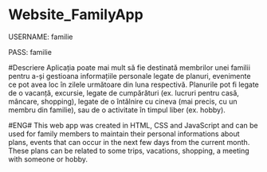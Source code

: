 # Website_FamilyApp

USERNAME: familie

PASS: familie

#Descriere
Aplicația poate mai mult să fie destinată membrilor unei familii pentru a-și gestioana informațiile personale legate de planuri, 
evenimente ce pot avea loc în zilele următoare din luna respectivă. 
Planurile pot fi legate de o vacanță, excursie, legate de cumpărături (ex. lucruri pentru casă, mâncare, shopping), 
legate de o întălnire cu cineva (mai precis, cu un membru din familie), sau de o activitate în timpul liber (ex. hobby).

#ENG#
This web app was created in HTML, CSS and JavaScript and can be used for family members to maintain their personal informations about plans, 
events that can occur in the next few days from the current month. These plans can be related to some trips, vacations, shopping, a meeting with someone or hobby.
